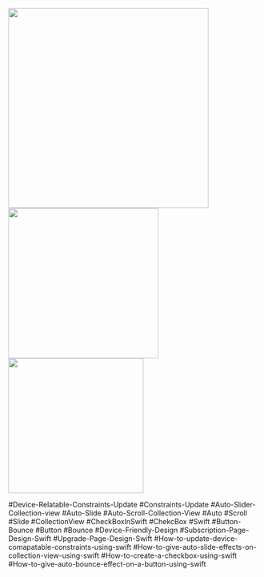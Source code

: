 <img src="https://user-images.githubusercontent.com/82731243/198116096-59e0afb2-6030-48e7-9b08-a829bd808eb6.png" data-canonical-src="https://gyazo.com/eb5c5741b6a9a16c692170a41a49c858.png" width="400" />  <img src="https://user-images.githubusercontent.com/82731243/198117686-3799e685-09d5-4b33-8936-94adced86669.png" data-canonical-src="https://gyazo.com/eb5c5741b6a9a16c692170a41a49c858.png" width="300" />  <img src="https://user-images.githubusercontent.com/82731243/198117663-8e2f548b-37f6-4ee1-8dd0-5b7510f7dfec.png" data-canonical-src="https://gyazo.com/eb5c5741b6a9a16c692170a41a49c858.png" width="270" /> 

#Device-Relatable-Constraints-Update
#Constraints-Update
#Auto-Slider-Collection-view
#Auto-Slide
#Auto-Scroll-Collection-View
#Auto 
#Scroll
#Slide
#CollectionView
#CheckBoxInSwift
#ChekcBox
#Swift
#Button-Bounce
#Button
#Bounce
#Device-Friendly-Design
#Subscription-Page-Design-Swift
#Upgrade-Page-Design-Swift
#How-to-update-device-comapatable-constraints-using-swift
#How-to-give-auto-slide-effects-on-collection-view-using-swift
#How-to-create-a-checkbox-using-swift
#How-to-give-auto-bounce-effect-on-a-button-using-swift
